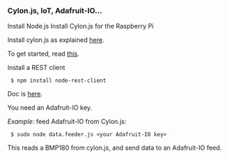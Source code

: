 ### Cylon.js, IoT, Adafruit-IO...

Install Node.js
Install Cylon.js for the Raspberry Pi

Install cylon.js as explained [here](https://github.com/hybridgroup/cylon-raspi).

To get started, read [this](https://cylonjs.com/documentation/platforms/raspberry-pi/).

Install a REST client
```
 $ npm install node-rest-client
```
Doc is [here](https://www.npmjs.com/package/node-rest-client).

You need an Adafruit-IO key.

_Example_: feed Adafruit-IO from Cylon.js:
```
 $ sudo node data.feeder.js <your Adafruit-IO key>
```
This reads a BMP180 from cylon.js, and send data to an Adafruit-IO feed.

